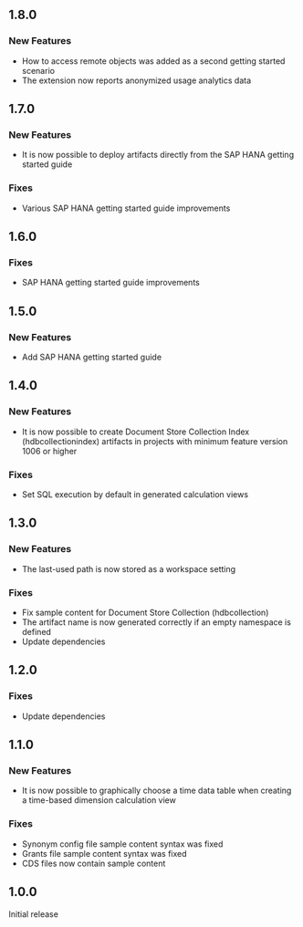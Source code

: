 ## 1.8.0

### New Features
- How to access remote objects was added as a second getting started scenario
- The extension now reports anonymized usage analytics data

## 1.7.0

### New Features
- It is now possible to deploy artifacts directly from the SAP HANA getting started guide

### Fixes
- Various SAP HANA getting started guide improvements

## 1.6.0

### Fixes
- SAP HANA getting started guide improvements

## 1.5.0

### New Features
- Add SAP HANA getting started guide

## 1.4.0

### New Features
- It is now possible to create Document Store Collection Index (hdbcollectionindex) artifacts in projects with minimum feature version 1006 or higher

### Fixes
- Set SQL execution by default in generated calculation views

## 1.3.0

### New Features
- The last-used path is now stored as a workspace setting

### Fixes
- Fix sample content for Document Store Collection (hdbcollection)
- The artifact name is now generated correctly if an empty namespace is defined
- Update dependencies

## 1.2.0

### Fixes
- Update dependencies

## 1.1.0

### New Features
- It is now possible to graphically choose a time data table when creating a time-based dimension calculation view

### Fixes
- Synonym config file sample content syntax was fixed
- Grants file sample content syntax was fixed
- CDS files now contain sample content

## 1.0.0

Initial release